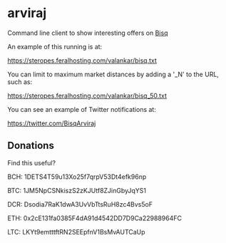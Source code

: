 # arviraj
Command line client to show interesting offers on [Bisq](https://bisq.network/)

An example of this running is at:

https://steropes.feralhosting.com/valankar/bisq.txt

You can limit to maximum market distances by adding a '_N' to the URL, such as:

https://steropes.feralhosting.com/valankar/bisq_50.txt

You can see an example of Twitter notifications at:

https://twitter.com/BisqArviraj

## Donations

Find this useful?

BCH: 1DETS4T59u13Xo25f7qrpV53Dt4efk96np

BTC: 1JM5NpCSNkiszS2zKJUtf8ZJinGbyJqYS1

DCR: Dsodia7RaK1dwA3UvVbTtsRuH8zc4Bvs5oF

ETH: 0x2cE131fa0385F4dA91d4542DD7D9Ca22988964FC

LTC: LKYt9emtttftRN2SEEpfnV1BsMvAUTCaUp
